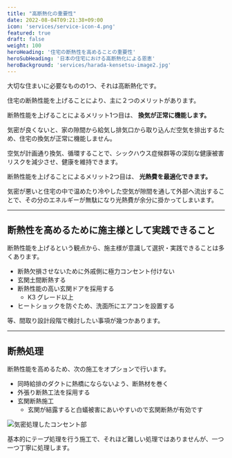 ```yaml
---
title: "高断熱化の重要性"
date: 2022-08-04T09:21:38+09:00
icon: 'services/service-icon-4.png'
featured: true
draft: false
weight: 100
heroHeading: '住宅の断熱性を高めることの重要性'
heroSubHeading: '日本の住宅における高断熱化による恩恵'
heroBackground: 'services/harada-kensetsu-image2.jpg'
---
```


大切な住まいに必要なものの1つ、それは高断熱化です。

住宅の断熱性能を上げることにより、主に２つのメリットがあります。

断熱性能を上げることによるメリット1つ目は、 **換気が正常に機能します。**

気密が良くないと、家の隙間から給気し排気口から取り込んだ空気を排出するため、住宅の換気が正常に機能しません。

空気が計画通り換気、循環することで、シックハウス症候群等の深刻な健康被害リスクを減少させ、健康を維持できます。

断熱性能を上げることによるメリット2つ目は、 **光熱費を最適化できます。**

気密が悪いと住宅の中で温めたり冷やした空気が隙間を通して外部へ流出することで、その分のエネルギーが無駄になり光熱費が余分に掛かってしまいます。

***

## 断熱性を高めるために施主様として実践できること

断熱性能を上げるという観点から、施主様が意識して選択・実践できることは多くあります。

* 断熱欠損させないために外戚側に極力コンセント付けない
* 玄関土間断熱する
* 断熱性能の高い玄関ドアを採用する
  * K3 グレード以上
* ヒートショックを防ぐため、洗面所にエアコンを設置する

等、間取り設計段階で検討したい事項が幾つかあります。

***

## 断熱処理

断熱性能を高めるため、次の施工をオプションで行います。

* 同時給排のダクトに熱橋にならないよう、断熱材を巻く
* 外張り断熱工法を採用する
* 玄関断熱施工
  * 玄関が結露すると白蟻被害にあいやすいので玄関断熱が有効です

![気密処理したコンセント部](./kimitsu-syori.jpg)

基本的にテープ処理を行う施工で、それほど難しい処理ではありませんが、一つ一つ丁寧に処理します。
